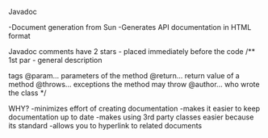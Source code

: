 Javadoc

-Document generation from Sun
-Generates API documentation in HTML format

Javadoc comments have 2 stars - placed immediately before the code
/**
 1st par - general description

 tags
 @param... parameters of the method
 @return... return value of a method
 @throws... exceptions the method may throw
 @author... who wrote the class
*/

WHY?
-minimizes effort of creating documentation
-makes it easier to keep documentation up to date
-makes using 3rd party classes easier because its standard
-allows you to hyperlink to related documents